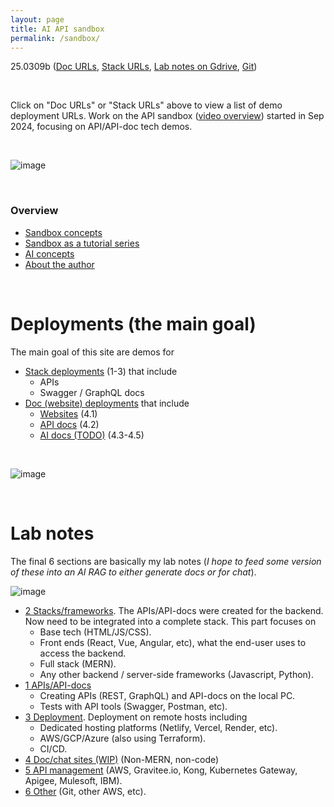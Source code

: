 ```yaml
---
layout: page
title: AI API sandbox
permalink: /sandbox/
---
```

 

25.0309b ([Doc URLs](https://github.com/terrytaylorbonn/auxdrone/wiki/Main-doc-deployments), [Stack URLs](https://github.com/terrytaylorbonn/auxdrone/wiki/Stack-deployments), [Lab notes on Gdrive](https://drive.google.com/drive/folders/1-Adawag9uA8_bq-hDF-nOuPYaRLz1eEO), [Git](https://github.com/terrytaylorbonn?tab=repositories))

<br>

Click on "Doc URLs" or "Stack URLs" above to view a list of demo deployment URLs. Work on the API sandbox ([video overview](https://www.youtube.com/watch?v=E9C912Omm7U)) started in Sep 2024, focusing on API/API-doc tech demos. 


<br>

![image](https://github.com/user-attachments/assets/187576ca-6ca9-41cc-9629-39a0db97581c)

<br>

### Overview

- [Sandbox concepts](https://github.com/terrytaylorbonn/auxdrone/wiki/4.0-AI-concepts) 
- [Sandbox as a tutorial series](https://github.com/terrytaylorbonn/auxdrone/wiki/Sandbox-as-a-tutorial-series)
- [AI concepts](https://github.com/terrytaylorbonn/auxdrone/wiki/AI-concepts)
- [About the author](https://github.com/terrytaylorbonn/auxdrone/wiki/About-the-author)


<br>

# Deployments (the main goal)

The main goal of this site are demos for 
- [Stack deployments](https://github.com/terrytaylorbonn/auxdrone/wiki/Stack-deployments) (1-3) that include
  - APIs
  - Swagger / GraphQL docs
- [Doc (website) deployments](https://github.com/terrytaylorbonn/auxdrone/wiki/Main-doc-deployments) that include
  - [Websites](https://github.com/terrytaylorbonn/auxdrone/wiki/Website-deployments) (4.1)
  - [API docs](https://github.com/terrytaylorbonn/auxdrone/wiki/API-doc-deployments) (4.2)
  - [AI docs (TODO)](https://github.com/terrytaylorbonn/auxdrone/wiki/AI-docs) (4.3-4.5)


<br>

![image](https://github.com/user-attachments/assets/5b753fe8-7aa0-4817-9c0e-cb200ea86385)



<br>

# Lab notes

The final 6 sections are basically my lab notes (*I hope to feed some version of these into an AI RAG to either generate docs or for chat*). 

![image](https://github.com/user-attachments/assets/d1b8bebd-ee54-4e4b-a3a0-b20f07a54d09)

- [2 Stacks/frameworks](https://github.com/terrytaylorbonn/auxdrone/wiki/2-Stacks-and-frameworks). The APIs/API-docs were created for the backend. Now need to be integrated into a complete stack. This part focuses on 
  - Base tech (HTML/JS/CSS).
  - Front ends (React, Vue, Angular, etc), what the end-user uses to access the backend.
  - Full stack (MERN).
  - Any other backend / server-side frameworks (Javascript, Python).
- [1 APIs/API-docs](https://github.com/terrytaylorbonn/auxdrone/wiki/1-APIs-and-API-docs) 
  - Creating APIs (REST, GraphQL) and API-docs on the local PC.
  - Tests with API tools (Swagger, Postman, etc).  
- [3 Deployment](https://github.com/terrytaylorbonn/auxdrone/wiki/3-Deployment). Deployment on remote hosts including
  - Dedicated hosting platforms (Netlify, Vercel, Render, etc).
  - AWS/GCP/Azure (also using Terraform).
  - CI/CD.
- [4 Doc/chat sites (WIP)](https://github.com/terrytaylorbonn/auxdrone/wiki/4-Doc-sites) (Non-MERN, non-code) 
- [5 API management](https://github.com/terrytaylorbonn/auxdrone/wiki/5-API-management) (AWS, Gravitee.io, Kong, Kubernetes Gateway, Apigee, Mulesoft, IBM).
- [6 Other](https://github.com/terrytaylorbonn/auxdrone/wiki/6-Other) (Git, other AWS, etc). 


